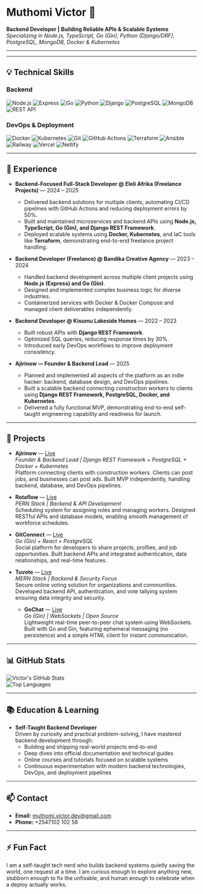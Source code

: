 # Muthomi Victor 👋
**Backend Developer | Building Reliable APIs & Scalable Systems**  
*Specializing in Node.js, TypeScript, Go (Gin), Python (Django/DRF), PostgreSQL, MongoDB, Docker & Kubernetes*

---

---

## 💡 Technical Skills

### Backend
![Node.js](https://img.shields.io/badge/Node.js-339933?style=for-the-badge&logo=node.js&logoColor=white)
![Express](https://img.shields.io/badge/Express.js-000000?style=for-the-badge&logo=express&logoColor=white)
![Go](https://img.shields.io/badge/Go-00ADD8?style=for-the-badge&logo=go&logoColor=white)
![Python](https://img.shields.io/badge/Python-3776AB?style=for-the-badge&logo=python&logoColor=white)
![Django](https://img.shields.io/badge/Django-092E20?style=for-the-badge&logo=django&logoColor=white)
![PostgreSQL](https://img.shields.io/badge/PostgreSQL-336791?style=for-the-badge&logo=postgresql&logoColor=white)
![MongoDB](https://img.shields.io/badge/MongoDB-47A248?style=for-the-badge&logo=mongodb&logoColor=white)
![REST API](https://img.shields.io/badge/REST_API-ff69b4?style=for-the-badge)

### DevOps & Deployment
![Docker](https://img.shields.io/badge/Docker-2496ED?style=for-the-badge&logo=docker&logoColor=white)
![Kubernetes](https://img.shields.io/badge/Kubernetes-326CE5?style=for-the-badge&logo=kubernetes&logoColor=white)
![Git](https://img.shields.io/badge/Git-F05032?style=for-the-badge&logo=git&logoColor=white)
![GitHub Actions](https://img.shields.io/badge/GitHub_Actions-2088FF?style=for-the-badge&logo=github-actions&logoColor=white)
![Terraform](https://img.shields.io/badge/Terraform-623CE4?style=for-the-badge&logo=terraform&logoColor=white)
![Ansible](https://img.shields.io/badge/Ansible-EE0000?style=for-the-badge&logo=ansible&logoColor=white)
![Railway](https://img.shields.io/badge/Railway-000000?style=for-the-badge)
![Vercel](https://img.shields.io/badge/Vercel-000000?style=for-the-badge)
![Netlify](https://img.shields.io/badge/Netlify-00C7B7?style=for-the-badge)

---

## 💼 Experience

- **Backend-Focused Full-Stack Developer @ Eleli Afrika (Freelance Projects)** — 2024 – 2025  
  - Delivered backend solutions for multiple clients, automating CI/CD pipelines with GitHub Actions and reducing deployment errors by 50%.  
  - Built and maintained microservices and backend APIs using **Node.js, TypeScript, Go (Gin), and Django REST Framework**.  
  - Deployed scalable systems using **Docker, Kubernetes**, and IaC tools like **Terraform**, demonstrating end-to-end freelance project handling.

- **Backend Developer (Freelance) @ Bandika Creative Agency** — 2023 – 2024  
  - Handled backend development across multiple client projects using **Node.js (Express) and Go (Gin)**.  
  - Designed and implemented complex business logic for diverse industries.  
  - Containerized services with Docker & Docker Compose and managed client deliverables independently.  

- **Backend Developer @ Kisumu Lakeside Homes** — 2022 – 2023  
  - Built robust APIs with **Django REST Framework**.  
  - Optimized SQL queries, reducing response times by 30%.  
  - Introduced early DevOps workflows to improve deployment consistency.

- **Ajirinow — Founder & Backend Lead** — 2025  
  - Planned and implemented all aspects of the platform as an indie hacker: backend, database design, and DevOps pipelines.  
  - Built a scalable backend connecting construction workers to clients using **Django REST Framework, PostgreSQL, Docker, and Kubernetes**.  
  - Delivered a fully functional MVP, demonstrating end-to-end self-taught engineering capability and readiness for launch.


---

## 🚀 Projects

- **Ajirinow** — [Live](https://ajirinow.vercel.app/)  
  *Founder & Backend Lead | Django REST Framework + PostgreSQL + Docker + Kubernetes*  
  Platform connecting clients with construction workers. Clients can post jobs, and businesses can post ads. Built MVP independently, handling backend, database, and DevOps pipelines.

- **Rotaflow** — [Live](https://rotaflow-frontend.vercel.app/)  
  *PERN Stack | Backend & API Development*  
  Scheduling system for assigning roles and managing workers. Designed RESTful APIs and database models, enabling smooth management of workforce schedules.

- **GitConnect** — [Live](https://gitconnect-frontend.vercel.app/)  
  *Go (Gin) + React + PostgreSQL*  
  Social platform for developers to share projects, profiles, and job opportunities. Built backend APIs and integrated authentication, data relationships, and real-time features.

- **Tuvote** — [Live](https://tuvote-frontend.vercel.app/)  
  *MERN Stack | Backend & Security Focus*  
  Secure online voting solution for organizations and communities. Developed backend API, authentication, and vote tallying system ensuring data integrity and security.

  - **GoChat** — [Live](https://chat-system-5ppc.onrender.com/)  
  *Go (Gin) | WebSockets | Open Source*  
  Lightweight real-time peer-to-peer chat system using WebSockets. Built with Go and Gin, featuring ephemeral messaging (no persistence) and a simple HTML client for instant communication.


---

## 📊 GitHub Stats

![Victor's GitHub Stats](https://github-readme-stats.vercel.app/api?username=Victormuthomi&show_icons=true&theme=radical)  
![Top Languages](https://github-readme-stats.vercel.app/api/top-langs/?username=Victormuthomi&layout=compact&theme=radical)

---
## 📚 Education & Learning

- **Self-Taught Backend Developer**  
  Driven by curiosity and practical problem-solving, I have mastered backend development through:
  - Building and shipping real-world projects end-to-end  
  - Deep dives into official documentation and technical guides  
  - Online courses and tutorials focused on scalable systems  
  - Continuous experimentation with modern backend technologies, DevOps, and deployment pipelines

---

## 📫 Contact
- **Email:** [muthomi.victor.dev@gmail.com](mailto:muthomi.victor.dev@gmail.com)  
- **Phone:** +2547102 102 58 

---
## ⚡ Fun Fact
I am a self-taught tech nerd who builds backend systems quietly saving the world, one request at a time. I am curious enough to explore anything new, stubborn enough to fix the unfixable, and human enough to celebrate when a deploy actually works.

